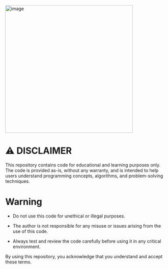  <img width="400" alt="image" src="https://github.com/user-attachments/assets/b1941994-9af2-4e1f-bdce-fa71a6458d7c" />

# ⚠️ DISCLAIMER
This repository contains code for educational and learning purposes only. The code is provided as-is, without any warranty, and is intended to help users understand programming concepts, algorithms, and problem-solving techniques.
# Warning 
 - Do not use this code for unethical or illegal purposes.

 - The author is not responsible for any misuse or issues arising from the use of this code.

 - Always test and review the code carefully before using it in any critical environment.

By using this repository, you acknowledge that you understand and accept these terms.
